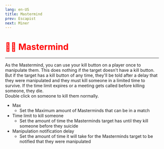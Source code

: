 ```yaml
---
lang: en-US
title: Mastermind
prev: Escapist
next: Miner
---
```


# <font color="red">🧙‍♂️ Mastermind</font> <Badge text="Concealing" type="tip" vertical="middle"/>
---

As the Mastermind, you can use your kill button on a player once to manipulate them. This does nothing if the target doesn't have a kill button. But if the target has a kill button of any time, they'll be told after a delay that they were manipulated and they must kill someone in a limited time to survive. If the time limit expires or a meeting gets called before killing someone, they die.<br>
Double click on someone to kill them normally.
* Max
  * Set the Maximum amount of Masterminds that can be in a match
* Time limit to kill someone
  * Set the amount of time the Masterminds target has until they kill someone before they suicide
* Manipulation notification delay
  * Set the amount of time it will take for the Masterminds target to be notified that they were manipulated